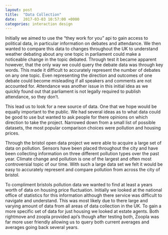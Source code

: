 ```yaml
---
layout: post
title:  "Data Collection"
date:   2017-03-03 10:57:00 +0000
categories: interaction design
---
```


Initially we aimed to use the “they work for you” api to gain access to political data, in particular information on debates and attendance. We then wanted to compare this data to changes throughout the UK to understand weather debating about any one topic in parliament could make a noticeable change in the topic debated. Through test it became apparent however, that the only way we could query the debate data was through key words. This made it difficult to accurately represent the number of debates on any one topic. Even representing the direction and outcomes of one debate could become misleading if all speakers and comments are not accounted for. Attendance was another issue in this initial idea as we quickly found out that parliament is not legally required to publish attendance, so they don’t.

This lead us to look for a new source of data. One that we hope would be equally important to the public. We had several ideas as to what data could be good to use but wanted to ask people for there opinions on which direction to take the project. Narrowed down from a small list of possible datasets, the most popular comparison choices were pollution and housing prices.

Through the bristol open data project we were able to acquire a large set of data on pollution. Sensors have been placed throughout the city and have been collecting information on three different pollution types over the past year. Climate change and pollution is one of the largest and often most controversial topic of our time. With such a large data set we felt it would be easy to accurately represent and compare pollution from across the city of bristol.

To compliment bristols pollution data we wanted to find at least a years worth of data on housing price fluctuation. Initially we looked at the national office of statistics for this information although there service was difficult to navigate and understand. This was most likely due to there large and varying amount of data from all areas of data collection in the UK. To gain a more specific set of data for just housing we looked at estate agents. Both rightmove and zoopla provided api’s though after testing both, Zoopla was far more user friendly allowing us to query both current averages and averages going back several years.

